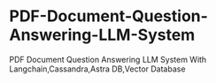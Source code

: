 # PDF-Document-Question-Answering-LLM-System
PDF Document Question Answering LLM System With Langchain,Cassandra,Astra DB,Vector Database

